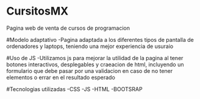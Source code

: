 # CursitosMX
Pagina web de venta de cursos de programacion

#Modelo adaptativo
-Pagina adaptada a los diferentes tipos de pantalla de ordenadores y laptops, teniendo una mejor experiencia de usuraio

#Uso de JS
-Utilizamos js para mejorar la utilidad de la pagina al tener botones interactivos, desplegables y craeacion de html, incluyendo un formulario que debe pasar por una validacion en caso de no tener elementos o errar en el resultado esperado

#Tecnologias utilizadas
-CSS
-JS
-HTML
-BOOTSRAP
